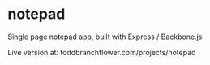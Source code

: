 # notepad

Single page notepad app, built with Express / Backbone.js

Live version at: toddbranchflower.com/projects/notepad
